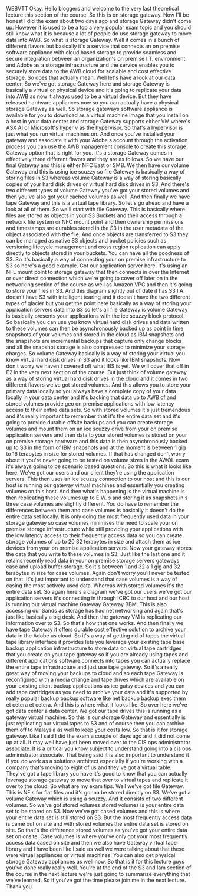  
 WEBVTT 
 Okay. 
 Hello bloggers and welcome to the very last theoretical lecture this section of the course. 
 So this is on storage gateway. 
 Now I'll be honest I did the exam about two days ago and storage Gateway didn't come up. 
 However it is used to be a top a very popular exam topic and you should still know what it is because 
 a lot of people do use storage gateway to move data into AWB. 
 So what is storage Gateway. 
 Well it comes in a bunch of different flavors but basically it's a service that connects an on premise 
 software appliance with cloud based storage to provide seamless and secure integration between an organization's 
 on premise I.T. environment and Adobe as a storage infrastructure and the service enables you to securely 
 store data to the AWB cloud for scalable and cost effective storage. 
 So does that actually mean. 
 Well let's have a look at our data center. 
 So we've got storage Gateway here and storage Gateway is basically a virtual or physical device and 
 it's going to replicate your data into AWB as now it always used to be a virtual device. 
 But they have released hardware appliances now so you can actually have a physical storage Gateway as 
 well. 
 So storage gateways software appliance is available for you to download as a virtual machine image that 
 you install on a host in your data center and storage Gateway supports either VM where's ASX AI or Microsoft's 
 hyper v as the hypervisor. 
 So that's a hypervisor is just what you run virtual machines on. 
 And once you've installed your gateway and associate it with your Adobe s account through the activation 
 process you can use the AWB management console to create this storage Gateway option that is right for 
 you. 
 It's a storage Gateway comes in effectively three different flavors and they are as follows. 
 So we have our final Gateway and this is either NFC East or SMB. 
 We then have our volume Gateway and this is using ice scuzzy so file Gateway is basically a way of storing 
 files in S3 whereas volume Gateway is a way of storing basically copies of your hard disk drives or 
 virtual hard disk drives in S3. 
 And there's two different types of volume Gateway you've got your stored volumes and then you've also 
 got your cached volumes as well. 
 And then finally we have tape Gateway and this is a virtual tape library. 
 So let's go ahead and have a look at all of them. 
 So we'll start with file Gateway. 
 This is basically where files are stored as objects in your S3 Buckets and their access through a network 
 file system or NFC mount point and then ownership permissions and timestamps are durables stored in 
 the S3 in the user metadata of the object associated with the file. 
 And once objects are transferred to S3 they can be managed as native S3 objects and bucket policies 
 such as versioning lifecycle management and cross region replication can apply directly to objects stored 
 in your buckets. 
 You can have all the goodness of S3. 
 So it's basically a way of connecting your on premise infrastructure to S3 so here's a good example. 
 Got our application server here. 
 It's using an NFL mount point to storage gateway that then connects in over the Internet or over direct 
 connection which we're going to cover off later on in the networking section of the course as well as 
 Amazon VPC and then it's going to store your files in S3. 
 And this diagram slightly out of date it has S3 I.A. doesn't have S3 with intelligent tearing and it 
 doesn't have the two different types of glacier but you get the point here basically as a way of storing 
 your application servers data into S3 so let's all file Gateway is volume Gateway is basically presents 
 your applications with the ice scuzzy block protocol. 
 So basically you can use you know virtual hard disk drives and data written to these volumes can then 
 be asynchronously backed up as point in time snapshots of your volumes and stored in the cloud as IBM 
 snapshots and the snapshots are incremental backups that capture only change blocks and all the snapshot 
 storage is also compressed to minimize your storage charges. 
 So volume Gateway basically is a way of storing your virtual you know virtual hard disk drives in S3 
 and it looks like IBM snapshots. 
 Now don't worry we haven't covered off what IBS is yet. 
 We will cover that off in E2 in the very next section of the course. 
 But just think of volume gateway as a way of storing virtual hard disk drives in the cloud and it comes 
 in two different flavors we've got stored volumes. 
 And this allows you to store your primary data locally so you always have a complete copy of your data 
 locally in your data center and it's backing that data up to AWB of and stored volumes provide geo on 
 premise applications with low latency access to their entire data sets. 
 So with stored volumes it's just tremendous and it's really important to remember that it's the entire 
 data set and it's going to provide durable offsite backups and you can create storage volumes and mount 
 them on an ice scuzzy drive from your on premise application servers and then data to your stored volumes 
 is stored on your on premise storage hardware and this data is then asynchronously backed up to S3 in 
 the form of IBM snapshots and at the moment is between 1 gig to 16 terabytes in size for stored volumes. 
 If that has changed don't worry about it you're never going to be tested on volume sizes in the AWOL 
 exam it's always going to be scenario based questions. 
 So this is what it looks like here. 
 We've got our users and our client they're using the application servers. 
 This then uses an ice scuzzy connection to our host and this is our host is running our gateway virtual 
 machines and essentially you creating volumes on this host. 
 And then what's happening is the virtual machine is then replicating these volumes up to E.W. s and 
 storing it as snapshots in s three case volumes are slightly different. 
 You do have to remember the differences between them and case volumes is basically it doesn't do the 
 entire data set locally. 
 It is only doing the most frequently used data in your storage gateway so case volumes minimises the 
 need to scale your on premise storage infrastructure while still providing your applications with the 
 low latency access to their frequently access data so you can create storage volumes of up to 20 32 
 terabytes in size and attach them as ice devices from your on premise application servers. 
 Now your gateway stores the data that you write to these volumes in S3. 
 Just like the last one and it retains recently read data in your on premise storage servers gateways 
 case and upload buffer storage. 
 So it's between 1 and 32 a 1 gig and 32 terabytes in size for case volumes. 
 Again don't worry you'll never be tested on that. 
 It's just important to understand that case volumes is a way of casing the most actively used data. 
 Whereas with stored volumes it's the entire data set. 
 So again here's a diagram we've got our users we've got our application servers it's connecting in through 
 ICRC to our host and our host is running our virtual machine Gateway Gateway BBM. 
 This is also accessing our Sands as storage has had net networking and again that's just like basically 
 a big desk. 
 And then the gateway VM is replicating our information over to S3. 
 So that's how that one works. 
 And then finally we have tape Gateway it offers durable cost effective solution to archive your data 
 in the Adobe us cloud. 
 So it's a way of getting rid of tapes the virtual tape library interface it provides lets you leverage 
 your existing tape base backup application infrastructure to store data on virtual tape cartridges that 
 you create on your tape gateway so if you are already using tapes and different applications software 
 connects into tapes you can actually replace the entire tape infrastructure and just use tape gateway. 
 So it's a really great way of moving your backups to cloud and so each tape Gateway is reconfigured 
 with a media change and tape drives which are available on your existing client backup applications 
 as ice gutsy devices and you can add tape cartridges as you need to archive your data and it's supported 
 by really popular backup backup software like net backup backup exec them et cetera et cetera. 
 And this is where what it looks like. 
 So over here we've got data center a data center. 
 We got our tape drives this is running as a gateway virtual machine. 
 So this is our storage Gateway and essentially is just replicating our virtual tapes to S3 and of course 
 then you can archive them off to Malaysia as well to keep your costs low. 
 So that is it for storage gateway. 
 Like I said I did the exam a couple of days ago and it did not come up at all. 
 It may well have just been moved over to the CIS ops administrator associate. 
 It is a critical you know subject to understand going into a cis ops administrator associate. 
 That being said it is also important to understand it if you do work as a solutions architect especially 
 if you're working with a company that's moving to eight of us and they've got a virtual table. 
 They've got a tape library you have it's good to know that you can actually leverage storage gateway 
 to move that over to virtual tapes and replicate it over to the cloud. 
 So what are my exam tips. 
 Well we've got file Gateway. 
 This is NF s for flat files and it's gonna be stored directly on S3. 
 We've got a volume Gateway which is using a scuzzy. 
 And it consists of two different volumes. 
 So we've got stored volumes stored volumes is your entire data set to be stored on S3. 
 Now we've got cased volumes and this is where your entire data set is still stored on S3. 
 But the most frequently access data is came out on site and with stored volumes the entire data set 
 is stored on site. 
 So that's the difference stored volumes as you've got your entire data set on onsite. 
 Case volumes is where you've only got your most frequently access data cased on site and then we also 
 have Gateway virtual tape library and I have been like I said as well we were talking about that these 
 were virtual appliances or virtual machines. 
 You can also get physical storage Gateway appliances as well now. 
 So that is it for this lecture guys you've done really really well. 
 You're at the end of the S3 and Iam section of the course in the next lecture we're just going to summarize 
 everything that we've learned. 
 So if you've got the time please join me in the next lecture. 
 Thank you.